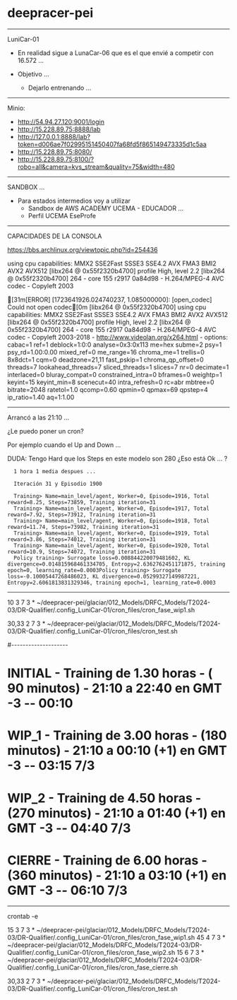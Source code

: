 # deepracer-pei

------------------------------------------------------
LuniCar-01

   - En realidad sigue a LunaCar-06
      que es el que envié a competir con 16.572 ...


   - Objetivo ... 
      - Dejarlo entrenando ...
-------------
Minio:

   - http://54.94.27.120:9001/login
   - http://15.228.89.75:8888/lab
   - http://127.0.0.1:8888/lab?token=d006ae7f02995151450407fa68fd5f865149473335d1c5aa
   - http://15.228.89.75:8080/
   - http://15.228.89.75:8100/?robo=all&camera=kvs_stream&quality=75&width=480

-----------------------
SANDBOX ...

   - Para estados intermedios voy a utilizar
      - Sandbox de AWS ACADEMY UCEMA - EDUCADOR ... 
      - Perfil UCEMA
         EseProfe


-----------------------------
CAPACIDADES DE LA CONSOLA


https://bbs.archlinux.org/viewtopic.php?id=254436


   using cpu capabilities: MMX2 SSE2Fast SSSE3 SSE4.2 AVX FMA3 BMI2 AVX2 AVX512
   [libx264 @ 0x55f2320b4700] profile High, level 2.2
   [libx264 @ 0x55f2320b4700] 264 - core 155 r2917 0a84d98 - H.264/MPEG-4 AVC codec - Copyleft 2003


[31m[ERROR] [1723641926.024740237, 1.085000000]: [open_codec] Could not open codec[0m
[libx264 @ 0x55f2320b4700] using cpu capabilities: MMX2 SSE2Fast SSSE3 SSE4.2 AVX FMA3 BMI2 AVX2 AVX512
[libx264 @ 0x55f2320b4700] profile High, level 2.2
[libx264 @ 0x55f2320b4700] 264 - core 155 r2917 0a84d98 - H.264/MPEG-4 AVC codec - Copyleft 2003-2018 - http://www.videolan.org/x264.html - options: cabac=1 ref=1 deblock=1:0:0 analyse=0x3:0x113 me=hex subme=2 psy=1 psy_rd=1.00:0.00 mixed_ref=0 me_range=16 chroma_me=1 trellis=0 8x8dct=1 cqm=0 deadzone=21,11 fast_pskip=1 chroma_qp_offset=0 threads=7 lookahead_threads=7 sliced_threads=1 slices=7 nr=0 decimate=1 interlaced=0 bluray_compat=0 constrained_intra=0 bframes=0 weightp=1 keyint=15 keyint_min=8 scenecut=40 intra_refresh=0 rc=abr mbtree=0 bitrate=2048 ratetol=1.0 qcomp=0.60 qpmin=0 qpmax=69 qpstep=4 ip_ratio=1.40 aq=1:1.00


-----------------------------
Arrancó a las 21:10 ...

   ¿Le puedo poner un cron?

   Por ejemplo cuando el Up and Down ...


   DUDA:
      Tengo Hard que los Steps en este modelo son 280
      ¿Eso está Ok ... ?



      1 hora 1 media despues ...

      Iteración 31 y Episodio 1900 
      
      Training> Name=main_level/agent, Worker=0, Episode=1916, Total reward=8.25, Steps=73859, Training iteration=31
      Training> Name=main_level/agent, Worker=0, Episode=1917, Total reward=7.92, Steps=73912, Training iteration=31
      Training> Name=main_level/agent, Worker=0, Episode=1918, Total reward=11.74, Steps=73982, Training iteration=31
      Training> Name=main_level/agent, Worker=0, Episode=1919, Total reward=3.86, Steps=74012, Training iteration=31
      Training> Name=main_level/agent, Worker=0, Episode=1920, Total reward=10.9, Steps=74072, Training iteration=31
      Policy training> Surrogate loss=0.008844220079481602, KL divergence=0.014815968461334705, Entropy=2.6362762451171875, training epoch=0, learning_rate=0.0003Policy training> Surrogate loss=-0.10005447268486023, KL divergence=0.05299327149987221, Entropy=2.6061813831329346, training epoch=1, learning_rate=0.0003


------------------



10    3  7 3 *  ~/deepracer-pei/glaciar/012_Models/DRFC_Models/T2024-03/DR-Qualifier/.config_LuniCar-01/cron_files/cron_fase_wip1.sh

30,33 2  7 3 *  ~/deepracer-pei/glaciar/012_Models/DRFC_Models/T2024-03/DR-Qualifier/.config_LuniCar-01/cron_files/cron_test.sh



#--------------------

# INITIAL - Training de 1.30 horas - ( 90 minutos) - 21:10 a 22:40      en GMT -3 -- 00:10
# WIP_1   - Training de 3.00 horas - (180 minutos) - 21:10 a 00:10 (+1) en GMT -3 -- 03:15 7/3
# WIP_2   - Training de 4.50 horas - (270 minutos) - 21:10 a 01:40 (+1) en GMT -3 -- 04:40 7/3
# CIERRE  - Training de 6.00 horas - (360 minutos) - 21:10 a 03:10 (+1) en GMT -3 -- 06:10 7/3

-----------------------------
crontab -e 

15    3  7 3 *  ~/deepracer-pei/glaciar/012_Models/DRFC_Models/T2024-03/DR-Qualifier/.config_LuniCar-01/cron_files/cron_fase_wip1.sh
45    4  7 3 *  ~/deepracer-pei/glaciar/012_Models/DRFC_Models/T2024-03/DR-Qualifier/.config_LuniCar-01/cron_files/cron_fase_wip2.sh
15    6  7 3 *  ~/deepracer-pei/glaciar/012_Models/DRFC_Models/T2024-03/DR-Qualifier/.config_LuniCar-01/cron_files/cron_fase_cierre.sh

30,33 2  7 3 *  ~/deepracer-pei/glaciar/012_Models/DRFC_Models/T2024-03/DR-Qualifier/.config_LuniCar-01/cron_files/cron_test.sh


